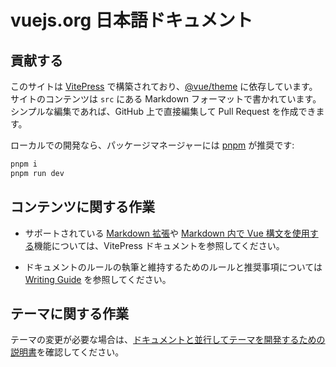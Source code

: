 # vuejs.org 日本語ドキュメント

<!-- This is the WIP branch of the brand new vuejs.org. **The content is under heavy updates and re-organization so please refrain from submitting PRs to this branch until we have removed this notice.** -->

## 貢献する

このサイトは [VitePress](https://github.com/vuejs/vitepress) で構築されており、[@vue/theme](https://github.com/vuejs/vue-theme) に依存しています。サイトのコンテンツは `src` にある Markdown フォーマットで書かれています。シンプルな編集であれば、GitHub 上で直接編集して Pull Request を作成できます。

ローカルでの開発なら、パッケージマネージャーには [pnpm](https://pnpm.io/) が推奨です:

```bash
pnpm i
pnpm run dev
```

## コンテンツに関する作業

- サポートされている [Markdown 拡張](https://vitepress.vuejs.org/guide/markdown.html)や [Markdown 内で Vue 構文を使用する](https://vitepress.vuejs.org/guide/using-vue.html)機能については、VitePress ドキュメントを参照してください。

- ドキュメントのルールの執筆と維持するためのルールと推奨事項については [Writing Guide](https://github.com/vuejs/docs/blob/main/.github/contributing/writing-guide.md) を参照してください。

## テーマに関する作業

テーマの変更が必要な場合は、[ドキュメントと並行してテーマを開発するための説明書](https://github.com/vuejs/vue-theme#developing-with-real-content)を確認してください。
